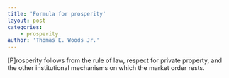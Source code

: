 ```yaml
---
title: 'Formula for prosperity'
layout: post
categories:
    - prosperity
author: 'Thomas E. Woods Jr.'
---
```


\[P\]rosperity follows from the rule of law, respect for private property, and the other institutional mechanisms on which the market order rests.